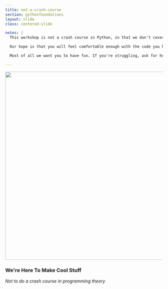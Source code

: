 ```yaml
---
title: not-a-crash-course
section: pythonfoundations
layout: slide
class: centered-slide

notes: |
  This workshop is not a crash course in Python, in that we don't cover a lot of depth or theory. Instead we cover a broad range of concepts with a goal in mind of an application you can actually take home at the end and show off to people.

  Our hope is that you will feel comfortable enough with the code you have written during this course to be able to go away and expand on it, continue learning, continue tinkering, and even feel confident introducing others to it.

  Most of all we want you to have fun. If you're struggling, ask for help. Programming is about making cool stuff, and that's what we are all here for. To learn how to make cool stuff.

---
```


<img src="/Building-with-Python/slideshow/images/snake-game.svg" width="600">

### We're Here To Make Cool Stuff

_Not to do a crash course in programming theory_